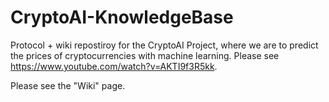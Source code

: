 # CryptoAI-KnowledgeBase

Protocol + wiki repostiroy for the CryptoAI Project, where we are to predict the prices of cryptocurrencies with machine learning. Please see https://www.youtube.com/watch?v=AKTI9f3R5kk.

Please see the "Wiki" page.

